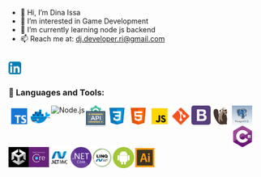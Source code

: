 - 👋 Hi, I’m Dina Issa
- 👀 I’m interested in Game Development
- 🌱 I’m currently learning node js backend
- 📫 Reach me at: dj.developer.ri@gmail.com

<br>
<a href="https://www.linkedin.com/in/dina-issa-0368a414b" target="_blank">
  <img src="./Images/LinkedIn.png" alt="Dina's LinkedIn" width="25px">
</a>
<br>

### 🔨 Languages and Tools:   

<img align="left" alt="TypeScript" height ="42px" src="./Images/typescript.svg">
<img align="left" alt="Docker" height ="42px" src="./Images/docker.svg">
<img align="left" alt="Node.js" height ="42px" src="https://raw.githubusercontent.com/rahul-jha98/github_readme_icons/main/language_and_tools/square/node/node.svg">
<img align="left" alt="REST APIs" height ="42px" src="./Images/api.svg">
<img align="left" alt="CSS3" height ="42px" src="./Images/css.svg">
<img align="left" alt="HTML5" height ="42px" src="./Images/html.svg">
<img align="left" alt="JavaScript" height ="42px"  src="./Images/javascript.svg">
<img align="left" src="./Images/git.svg" alt="git" height='42px'/>
<img align="left" src="./Images/bootstrap.png" alt="bootstrap" height='38px'/>
<img align="left" src="./Images/DBeaver.png" alt="DBeaver" height='42px'/>
<img align="left" src="./Images/postgreSQL.png" alt="postgreSQL" height='40px'/>
<img align="left" src="./Images/csharp.png" alt="csharp" height='42px'/>
<img align="left" src="./Images/unity3d.png" alt="unity3d" height='40px'/>
<img align="left" src="./Images/EF-Core.png" alt="EF-Core" height='40px'/>
<img align="left" src="./Images/mvc.jpg" alt="mvc" height='42px'/>
<img align="left" src="./Images/netcore.png" alt="netcore" height='42px'/>
<img align="left" src="./Images/LINQ.jpg" alt="LINQ" height='42px'/>
<img align="left" src="./Images/android.png" alt="android" height='42px'/>
<img align="left" src="./Images/Illustrator.png" alt="Illustrator" height='42px'/>




<br>
<br>

<!---
dinaJamal/dinaJamal is a ✨ special ✨ repository because its `README.md` (this file) appears on your GitHub profile.
You can click the Preview link to take a look at your changes.
--->
